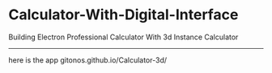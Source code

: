 # Calculator-With-Digital-Interface



Building Electron Professional Calculator With 3d Instance Calculator


__________________

here is the app gitonos.github.io/Calculator-3d/
